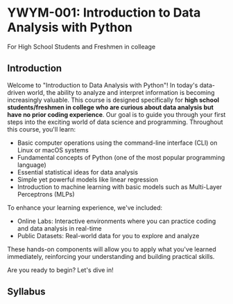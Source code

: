 # YWYM-001: Introduction to Data Analysis with Python
For High School Students and Freshmen in colleage

## Introduction 
Welcome to "Introduction to Data Analysis with Python"!
In today's data-driven world, the ability to analyze and interpret information is becoming increasingly valuable. This course is designed specifically for **high school students/freshmen in college who are curious about data analysis but have no prior coding experience**. Our goal is to guide you through your first steps into the exciting world of data science and programming.
Throughout this course, you'll learn:

- Basic computer operations using the command-line interface (CLI) on Linux or macOS systems
- Fundamental concepts of Python (one of the most popular programming language)
- Essential statistical ideas for data analysis
- Simple yet powerful models like linear regression
- Introduction to machine learning with basic models such as Multi-Layer Perceptrons (MLPs)

To enhance your learning experience, we've included:

- Online Labs: Interactive environments where you can practice coding and data analysis in real-time
- Public Datasets: Real-world data for you to explore and analyze

These hands-on components will allow you to apply what you've learned immediately, reinforcing your understanding and building practical skills.

Are you ready to begin? Let's dive in!

## Syllabus
